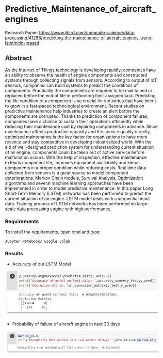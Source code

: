 # Predictive_Maintenance_of_aircraft_engines

Research Paper: https://www.ijtsrd.com/computer-science/data-processing/41288/predicting-the-maintenance-of-aircraft-engines-using-lstm/nitin-prasad

## Abstract

As the Internet of Things technology is developing rapidly, companies have an ability to observe the health of engine components and constructed systems through collecting signals from sensors. According to output of IoT sensors, companies can build systems to predict the conditions of components. Practically the components are required to be maintained or replaced before the end of life in performing their assigned task. Predicting the life condition of a component is so crucial for industries that have intent to grow in a fast-paced technological environment. Recent studies on predictive maintenance help industries to create an alert before the components are corrupted. Thanks to prediction of component failures, companies have a chance to sustain their operations efficiently while reducing their maintenance cost by repairing components in advance. Since maintenance affects production capacity and the service quality directly, optimized maintenance is the key factor for organizations to have more revenue and stay competitive in developing industrialized world. With the aid of well-designed prediction system for understanding current situation of an engine, components could be taken out of active service before malfunction occurs. With the help of inspection, effective maintenance extends component life, improves equipment availability and keeps components in a proper condition while reducing costs. Real time data collected from sensors is a great source to model component deteriorations. Markov Chain models, Survival Analysis, Optimization algorithms and several machine learning approaches have been implemented in order to model predictive maintenance. In this paper Long Short-Term Memory (LSTM) networks has been performed to predict the current situation of an engine. LSTM model deals with a sequential input data. Training process of LSTM networks has been performed on large-scale data processing engine with high performance. 

### Requirements

To install the requirements, open cmd and type:

```
Jupyter Notebook/ Google Colab
```

### Results 

- Accuracy of our LSTM Model

![accuracy of the lstm model](https://github.com/EX1ST3NCE/Predictive_Maintenance_of_aircraft_engines/blob/main/results/result1.png?raw=true)

- Probability of failure of aircraft engine in next 30 days

![Probability of failure of aircraft engine in next 30 days](https://github.com/EX1ST3NCE/Predictive_Maintenance_of_aircraft_engines/blob/main/results/result2.png?raw=true)

